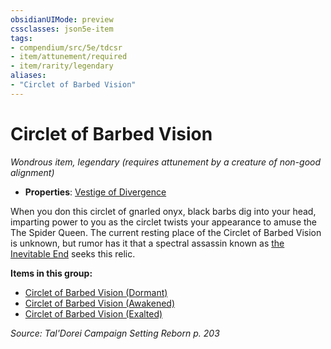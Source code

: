 ```yaml
---
obsidianUIMode: preview
cssclasses: json5e-item
tags:
- compendium/src/5e/tdcsr
- item/attunement/required
- item/rarity/legendary
aliases: 
- "Circlet of Barbed Vision"
---
```

# Circlet of Barbed Vision
*Wondrous item, legendary (requires attunement by a creature of non-good alignment)*  

- **Properties**: [Vestige of Divergence](Mechanics/Rules/item-properties.md#Vestige%20of%20Divergence)

When you don this circlet of gnarled onyx, black barbs dig into your head, imparting power to you as the circlet twists your appearance to amuse the The Spider Queen. The current resting place of the Circlet of Barbed Vision is unknown, but rumor has it that a spectral assassin known as [the Inevitable End](Mechanics/bestiary/npc/jourrael-the-caedogeist-tdcsr.md) seeks this relic.

**Items in this group:**

- [Circlet of Barbed Vision (Dormant)](Mechanics/items/circlet-of-barbed-vision-dormant-tdcsr.md)
- [Circlet of Barbed Vision (Awakened)](Mechanics/items/circlet-of-barbed-vision-awakened-tdcsr.md)
- [Circlet of Barbed Vision (Exalted)](Mechanics/items/circlet-of-barbed-vision-exalted-tdcsr.md)

*Source: Tal'Dorei Campaign Setting Reborn p. 203*